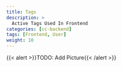 ```yaml
---
title: Tags
description: >
  Active Tags Used In Frontend
categories: [cc-backend]
tags: [Frontend, User]
weight: 10
---
```


{{< alert >}}TODO: Add Picture{{< /alert >}}

